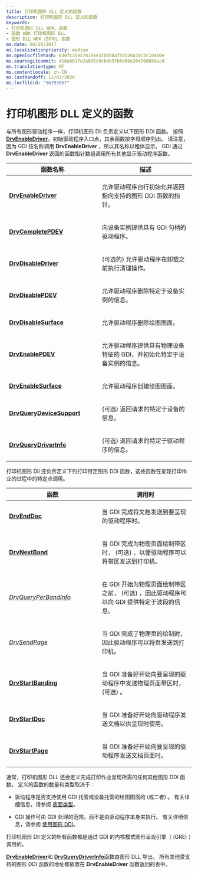 ```yaml
---
title: 打印机图形 DLL 定义的函数
description: 打印机图形 DLL 定义的函数
keywords:
- 打印机图形 DLL WDK，函数
- 函数 WDK 打印机图形 DLL
- 图形 DLL WDK 打印机，函数
ms.date: 04/20/2017
ms.localizationpriority: medium
ms.openlocfilehash: 630fc35957819ae37ddd8af5d520a10c3c184b0e
ms.sourcegitcommit: 418e6617e2a695c9cb4b37b5b60e264760858acd
ms.translationtype: MT
ms.contentlocale: zh-CN
ms.lasthandoff: 12/07/2020
ms.locfileid: "96797057"
---
```

# <a name="functions-defined-by-printer-graphics-dlls"></a>打印机图形 DLL 定义的函数





与所有图形驱动程序一样，打印机图形 Dll 负责定义以下图形 DDI 函数。 按照 [**DrvEnableDriver**](/windows/win32/api/winddi/nf-winddi-drvenabledriver)，初始驱动程序入口点，其余函数按字母顺序列出。 请注意，因为 GDI 按名称调用 **DrvEnableDriver** ，所以其名称以粗体显示。 GDI 通过 **DrvEnableDriver** 返回的函数指针数组调用所有其他显示驱动程序函数。

<table>
<colgroup>
<col width="50%" />
<col width="50%" />
</colgroup>
<thead>
<tr class="header">
<th>函数名称</th>
<th>描述</th>
</tr>
</thead>
<tbody>
<tr class="odd">
<td><p><a href="/windows/win32/api/winddi/nf-winddi-drvenabledriver" data-raw-source="[&lt;strong&gt;DrvEnableDriver&lt;/strong&gt;](/windows/win32/api/winddi/nf-winddi-drvenabledriver)"><strong>DrvEnableDriver</strong></a></p></td>
<td><p>允许驱动程序自行初始化并返回指向支持的图形 DDI 函数的指针。</p></td>
</tr>
<tr class="even">
<td><p><a href="/windows/win32/api/winddi/nf-winddi-drvcompletepdev" data-raw-source="[&lt;strong&gt;DrvCompletePDEV&lt;/strong&gt;](/windows/win32/api/winddi/nf-winddi-drvcompletepdev)"><strong>DrvCompletePDEV</strong></a></p></td>
<td><p>向设备实例提供具有 GDI 句柄的驱动程序。</p></td>
</tr>
<tr class="odd">
<td><p><a href="/windows/win32/api/winddi/nf-winddi-drvdisabledriver" data-raw-source="[&lt;strong&gt;DrvDisableDriver&lt;/strong&gt;](/windows/win32/api/winddi/nf-winddi-drvdisabledriver)"><strong>DrvDisableDriver</strong></a></p></td>
<td><p> (可选的) 允许驱动程序在卸载之前执行清理操作。</p></td>
</tr>
<tr class="even">
<td><p><a href="/windows/win32/api/winddi/nf-winddi-drvdisablepdev" data-raw-source="[&lt;strong&gt;DrvDisablePDEV&lt;/strong&gt;](/windows/win32/api/winddi/nf-winddi-drvdisablepdev)"><strong>DrvDisablePDEV</strong></a></p></td>
<td><p>允许驱动程序删除特定于设备实例的信息。</p></td>
</tr>
<tr class="odd">
<td><p><a href="/windows/win32/api/winddi/nf-winddi-drvdisablesurface" data-raw-source="[&lt;strong&gt;DrvDisableSurface&lt;/strong&gt;](/windows/win32/api/winddi/nf-winddi-drvdisablesurface)"><strong>DrvDisableSurface</strong></a></p></td>
<td><p>允许驱动程序删除绘图图面。</p></td>
</tr>
<tr class="even">
<td><p><a href="/windows/win32/api/winddi/nf-winddi-drvenablepdev" data-raw-source="[&lt;strong&gt;DrvEnablePDEV&lt;/strong&gt;](/windows/win32/api/winddi/nf-winddi-drvenablepdev)"><strong>DrvEnablePDEV</strong></a></p></td>
<td><p>允许驱动程序提供具有物理设备特征的 GDI，并初始化特定于设备实例的信息。</p></td>
</tr>
<tr class="odd">
<td><p><a href="/windows/win32/api/winddi/nf-winddi-drvenablesurface" data-raw-source="[&lt;strong&gt;DrvEnableSurface&lt;/strong&gt;](/windows/win32/api/winddi/nf-winddi-drvenablesurface)"><strong>DrvEnableSurface</strong></a></p></td>
<td><p>允许驱动程序创建绘图图面。</p></td>
</tr>
<tr class="even">
<td><p><a href="/windows/win32/api/winddi/nf-winddi-drvquerydevicesupport" data-raw-source="[&lt;strong&gt;DrvQueryDeviceSupport&lt;/strong&gt;](/windows/win32/api/winddi/nf-winddi-drvquerydevicesupport)"><strong>DrvQueryDeviceSupport</strong></a></p></td>
<td><p> (可选) 返回请求的特定于设备的信息。</p></td>
</tr>
<tr class="odd">
<td><p><a href="/windows/win32/api/winddi/nf-winddi-drvquerydriverinfo" data-raw-source="[&lt;strong&gt;DrvQueryDriverInfo&lt;/strong&gt;](/windows/win32/api/winddi/nf-winddi-drvquerydriverinfo)"><strong>DrvQueryDriverInfo</strong></a></p></td>
<td><p> (可选) 返回请求的特定于驱动程序的信息。</p></td>
</tr>
</tbody>
</table>

 

打印机图形 Dll 还负责定义下列打印特定图形 DDI 函数，这些函数在呈现打印作业的过程中的特定点调用。

<table>
<colgroup>
<col width="50%" />
<col width="50%" />
</colgroup>
<thead>
<tr class="header">
<th>函数</th>
<th>调用时</th>
</tr>
</thead>
<tbody>
<tr class="odd">
<td><p><a href="/windows/win32/api/winddi/nf-winddi-drvenddoc" data-raw-source="[&lt;strong&gt;DrvEndDoc&lt;/strong&gt;](/windows/win32/api/winddi/nf-winddi-drvenddoc)"><strong>DrvEndDoc</strong></a></p></td>
<td><p>当 GDI 完成将文档发送到要呈现的驱动程序时。</p></td>
</tr>
<tr class="even">
<td><p><a href="/windows/win32/api/winddi/nf-winddi-drvnextband" data-raw-source="[&lt;strong&gt;DrvNextBand&lt;/strong&gt;](/windows/win32/api/winddi/nf-winddi-drvnextband)"><strong>DrvNextBand</strong></a></p></td>
<td><p>当 GDI 完成为物理页面绘制带区时， (可选) ，以便驱动程序可以将带区发送到打印机。</p></td>
</tr>
<tr class="odd">
<td><p><a href="/windows/win32/api/winddi/nf-winddi-drvqueryperbandinfo" data-raw-source="[&lt;em&gt;DrvQueryPerBandInfo&lt;/em&gt;](/windows/win32/api/winddi/nf-winddi-drvqueryperbandinfo)"><em>DrvQueryPerBandInfo</em></a></p></td>
<td><p>在 GDI 开始为物理页面绘制带区之前， (可选) ，因此驱动程序可以向 GDI 提供特定于波段的信息。</p></td>
</tr>
<tr class="even">
<td><p><a href="/windows/win32/api/winddi/nf-winddi-drvsendpage" data-raw-source="[&lt;em&gt;DrvSendPage&lt;/em&gt;](/windows/win32/api/winddi/nf-winddi-drvsendpage)"><em>DrvSendPage</em></a></p></td>
<td><p>当 GDI 完成了物理页的绘制时，因此驱动程序可以将页发送到打印机。</p></td>
</tr>
<tr class="odd">
<td><p><a href="/windows/win32/api/winddi/nf-winddi-drvstartbanding" data-raw-source="[&lt;strong&gt;DrvStartBanding&lt;/strong&gt;](/windows/win32/api/winddi/nf-winddi-drvstartbanding)"><strong>DrvStartBanding</strong></a></p></td>
<td><p>当 GDI 准备好开始向要呈现的驱动程序中发送物理页面带区时， (可选) 。</p></td>
</tr>
<tr class="even">
<td><p><a href="/windows/win32/api/winddi/nf-winddi-drvstartdoc" data-raw-source="[&lt;strong&gt;DrvStartDoc&lt;/strong&gt;](/windows/win32/api/winddi/nf-winddi-drvstartdoc)"><strong>DrvStartDoc</strong></a></p></td>
<td><p>当 GDI 准备好开始向驱动程序发送文档以供呈现时使用。</p></td>
</tr>
<tr class="odd">
<td><p><a href="/windows/win32/api/winddi/nf-winddi-drvstartpage" data-raw-source="[&lt;strong&gt;DrvStartPage&lt;/strong&gt;](/windows/win32/api/winddi/nf-winddi-drvstartpage)"><strong>DrvStartPage</strong></a></p></td>
<td><p>当 GDI 准备好开始向要呈现的驱动程序发送文档页面时。</p></td>
</tr>
</tbody>
</table>

 

通常，打印机图形 DLL 还会定义完成打印作业呈现所需的任何其他图形 DDI 函数。 定义的函数的数量和类型取决于：

-   驱动程序是否支持使用 GDI 托管或设备托管的绘图图面的 (或二者) 。 有关详细信息，请参阅 [表面类型](../display/surface-types.md)。

-   GDI 操作可由 GDI 处理的范围，而不是由驱动程序本身来执行。 有关详细信息，请参阅 [使用图形 DDI](../display/using-the-graphics-ddi.md)。

打印机图形 Dll 定义的所有函数都是通过 GDI 的内核模式图形呈现引擎（ (GRE) ）调用的。

[**DrvEnableDriver**](/windows/win32/api/winddi/nf-winddi-drvenabledriver)和 [**DrvQueryDriverInfo**](/windows/win32/api/winddi/nf-winddi-drvquerydriverinfo)函数由图形 DLL 导出。 所有其他受支持的图形 DDI 函数的地址都放置在 **DrvEnableDriver** 函数返回的表中。

